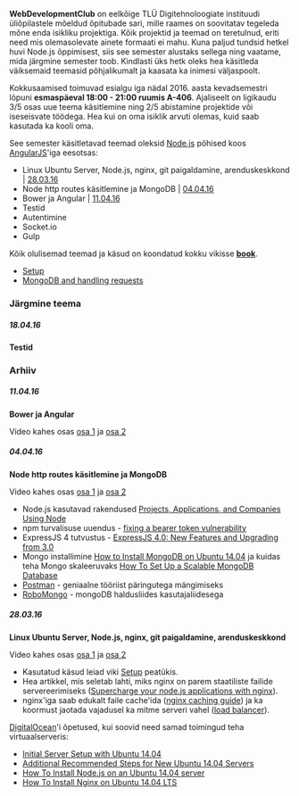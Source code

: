 **WebDevelopmentClub** on eelkõige TLÜ Digitehnoloogiate instituudi üliõpilastele mõeldud õpitubade sari, mille raames on soovitatav tegeleda mõne enda isikliku projektiga. Kõik projektid ja teemad on teretulnud, eriti need mis olemasolevate ainete formaati ei mahu. Kuna paljud tundsid hetkel huvi Node.js õppimisest, siis see semester alustaks sellega ning vaatame, mida järgmine semester toob. Kindlasti üks hetk oleks hea käsitleda väiksemaid teemasid põhjalikumalt ja kaasata ka inimesi väljaspoolt.

Kokkusaamised toimuvad esialgu iga nädal 2016. aasta kevadsemestri lõpuni **esmaspäeval 18:00 - 21:00 ruumis A-406**. Ajaliseelt on ligikaudu 3/5 osas uue teema käsitlemine ning 2/5 abistamine projektide või iseseisvate töödega. Hea kui on oma isiklik arvuti olemas, kuid saab kasutada ka kooli oma.

See semester käsitletavad teemad oleksid [Node.js](https://nodejs.org/en/) põhised koos [AngularJS](https://angularjs.org)'iga eesotsas:

- Linux Ubuntu Server, Node.js, nginx, git paigaldamine, arenduskeskkond | [28.03.16](#280316)
- Node http routes käsitlemine ja MongoDB | [04.04.16](#040416)
- Bower ja Angular | [11.04.16](#110416)
- Testid
- Autentimine
- Socket.io
- Gulp

Kõik olulisemad teemad ja käsud on koondatud kokku vikisse [**book**](https://github.com/WebDevelopmentClub/book/wiki).
- [Setup](https://github.com/WebDevelopmentClub/book/wiki/Setup)
- [MongoDB and handling requests](https://github.com/WebDevelopmentClub/book/wiki/MongoDB-and-handling-requests  )

### Järgmine teema

##### 18.04.16
**Testid**

### Arhiiv

##### 11.04.16
**Bower ja Angular**

Video kahes osas [osa 1](https://youtu.be/LSwfmKv_8O0) ja [osa 2](https://youtu.be/dxeri5dvG-M)

##### 04.04.16
**Node http routes käsitlemine ja MongoDB**

Video kahes osas [osa 1](https://youtu.be/D919e85bXeY) ja [osa 2](https://youtu.be/TXiav-JjUWA)

- Node.js kasutavad rakendused [Projects, Applications, and Companies Using Node](https://github.com/nodejs/node-v0.x-archive/wiki/Projects,-Applications,-and-Companies-Using-Node/e3db15bfd6d74666fea86515dc0d20b6ba0c5ffb)
- npm turvalisuse uuendus - [fixing a bearer token vulnerability](http://blog.npmjs.org/post/142036323955/fixing-a-bearer-token-vulnerability)
 - ExpressJS 4 tutvustus - [ExpressJS 4.0: New Features and Upgrading from 3.0](https://scotch.io/bar-talk/expressjs-4-0-new-features-and-upgrading-from-3-0)
- Mongo installimine [How to Install MongoDB on Ubuntu 14.04](https://www.digitalocean.com/community/tutorials/how-to-install-mongodb-on-ubuntu-14-04) ja kuidas teha Mongo skaleeruvaks [How To Set Up a Scalable MongoDB Database](https://www.digitalocean.com/community/tutorials/how-to-set-up-a-scalable-mongodb-database)
- [Postman](http://www.getpostman.com/) - geniaalne tööriist päringutega mängimiseks
- [RoboMongo](https://robomongo.org/) - mongoDB haldusliides kasutajaliidesega

##### 28.03.16

**Linux Ubuntu Server, Node.js, nginx, git paigaldamine, arenduskeskkond**

Video kahes osas [osa 1](https://www.youtube.com/watch?v=iswJW2vgrgA) ja [osa 2](https://www.youtube.com/watch?v=Gwajafor5Ws)

- Kasutatud käsud leiad viki [Setup](https://github.com/WebDevelopmentClub/book/wiki/Setup) peatükis.
- Hea artikkel, mis seletab lahti, miks nginx on parem staatiliste failide servereerimiseks ([Supercharge your node.js applications with nginx](http://blog.modulus.io/supercharge-your-nodejs-applications-with-nginx)).
- nginx'iga saab edukalt faile cache'ida ([nginx caching guide](https://www.nginx.com/blog/nginx-caching-guide/)) ja ka koormust jaotada vajadusel ka mitme serveri vahel ([load balancer](https://www.nginx.com/resources/admin-guide/load-balancer/)).

[DigitalOcean](https://www.digitalocean.com)'i õpetused, kui soovid need samad toimingud teha virtuaalserveris:
- [Initial Server Setup with Ubuntu 14.04](https://www.digitalocean.com/community/tutorials/initial-server-setup-with-ubuntu-14-04)
- [Additional Recommended Steps for New Ubuntu 14.04 Servers](https://www.digitalocean.com/community/tutorials/additional-recommended-steps-for-new-ubuntu-14-04-servers)
- [How To Install Node.js on an Ubuntu 14.04 server](https://www.digitalocean.com/community/tutorials/how-to-install-node-js-on-an-ubuntu-14-04-server)
- [How To Install Nginx on Ubuntu 14.04 LTS](https://www.digitalocean.com/community/tutorials/how-to-install-nginx-on-ubuntu-14-04-lts)
